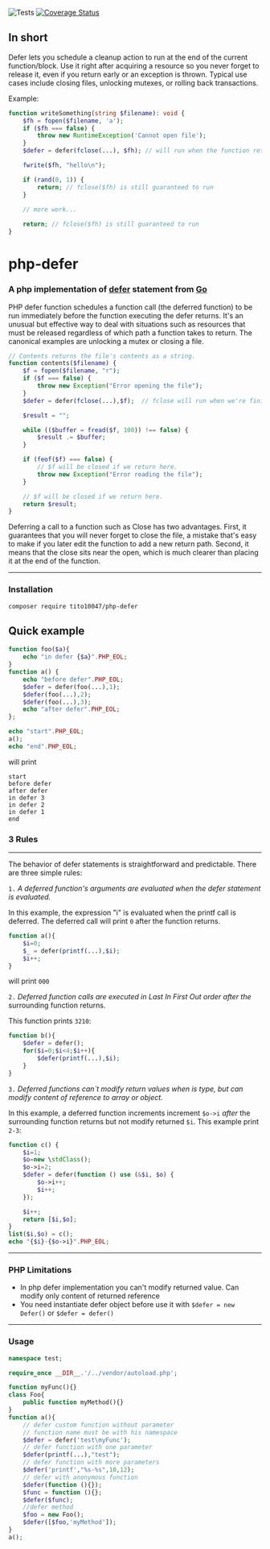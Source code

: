 ![Tests](https://github.com/tito10047/php-defer/actions/workflows/unit-test.yml/badge.svg)
[![Coverage Status](https://coveralls.io/repos/github/tito10047/php-defer/badge.svg?branch=master)](https://coveralls.io/github/tito10047/php-defer?branch=master)

## In short

Defer lets you schedule a cleanup action to run at the end of the current function/block. Use it right after acquiring a resource so you never forget to release it, even if you return early or an exception is thrown. Typical use cases include closing files, unlocking mutexes, or rolling back transactions.

Example:

```php
function writeSomething(string $filename): void {
    $fh = fopen($filename, 'a');
    if ($fh === false) {
        throw new RuntimeException('Cannot open file');
    }
    $defer = defer(fclose(...), $fh); // will run when the function returns

    fwrite($fh, "hello\n");

    if (rand(0, 1)) {
        return; // fclose($fh) is still guaranteed to run
    }

    // more work...
    
    return; // fclose($fh) is still guaranteed to run
}
```

# php-defer

### A php implementation of [defer](https://golang.org/doc/effective_go.html#defer) statement from [Go](https://golang.org/)

PHP defer function schedules a function call (the deferred function) to be run immediately before the function
executing the defer returns. It's an unusual but effective way to deal with situations such as resources that must be
released regardless of which path a function takes to return. The canonical examples are unlocking a mutex or closing a
file.

```php
// Contents returns the file's contents as a string.
function contents($filename) {
    $f = fopen($filename, "r");
    if ($f === false) {
        throw new Exception("Error opening the file");
    }
    $defer = defer(fclose(...),$f);  // fclose will run when we're finished.

    $result = ""; 

    while (($buffer = fread($f, 100)) !== false) {
        $result .= $buffer; 
    }

    if (feof($f) === false) {
        // $f will be closed if we return here.
        throw new Exception("Error reading the file");
    }

    // $f will be closed if we return here.
    return $result;
}
```

Deferring a call to a function such as Close has two advantages. First, it guarantees that you will never forget to
close the file, a mistake that's easy to make if you later edit the function to add a new return path. Second, it means
that the close sits near the open, which is much clearer than placing it at the end of the function.

---

### Installation

```shell
composer require tito10047/php-defer 
```

## Quick example

```php
function foo($a){
    echo "in defer {$a}".PHP_EOL;
}
function a() {
    echo "before defer".PHP_EOL;
    $defer = defer(foo(...),1);
    $defer(foo(...),2);
    $defer(foo(...),3);
    echo "after defer".PHP_EOL;
};

echo "start".PHP_EOL;
a();
echo "end".PHP_EOL;
```

will print

```text
start
before defer
after defer
in defer 3
in defer 2
in defer 1
end
```

### 3 Rules

--------
The behavior of defer statements is straightforward and predictable. There are three simple rules:

`1.` *A deferred function's arguments are evaluated when the defer statement is evaluated.*

In this example, the expression "i" is evaluated when the printf call is deferred.
The deferred call will print `0` after the function returns.

```php
function a(){
    $i=0;
    $_ = defer(printf(...),$i);
    $i++;
}
```

will print ```000```

`2.` *Deferred function calls are executed in Last In First Out order after the*
surrounding function returns.

This function prints `3210`:

```php
function b(){
    $defer = defer();
    for($i=0;$i<4;$i++){
        $defer(printf(...),$i);
    }
}
```

`3.` *Deferred functions can`t modify return values when is type, but can modify content of
reference to array or object.*

In this example, a deferred function increments increment `$o->i` *after* the surrounding
function returns but not modify returned `$i`. This example print `2-3`:

```php
function c() {
    $i=1;
    $o=new \stdClass();
    $o->i=2;
    $defer = defer(function () use (&$i, $o) {
        $o->i++;
        $i++;
    });

    $i++;
    return [$i,$o];
}
list($i,$o) = c();
echo "{$i}-{$o->i}".PHP_EOL;
```

---

### PHP Limitations

- In php defer implementation you can't modify returned value. Can modify only content of returned reference
- You need instantiate defer object before use it with ```$defer = new Defer()``` or ```$defer = defer()```

---

### Usage

```php
namespace test;

require_once __DIR__.'/../vendor/autoload.php';

function myFunc(){}
class Foo{
    public function myMethod(){}
}
function a(){
    // defer custom function without parameter
    // function name must be with his namespace
    $defer = defer('test\myFunc');
    // defer function with one parameter
    $defer(printf(...),"test");
    // defer function with more parameters
    $defer('printf',"%s-%s",10,12);
    // defer with anonymous function
    $defer(function (){});
    $func = function (){};
    $defer($func);
    //defer method
    $foo = new Foo();
    $defer([$foo,'myMethod']);
}
a();
```

